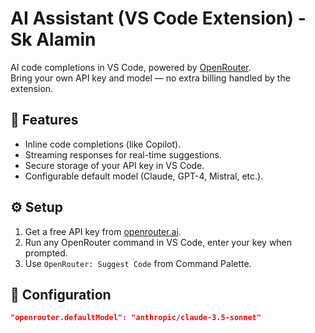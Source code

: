 # AI Assistant (VS Code Extension) - Sk Alamin

AI code completions in VS Code, powered by [OpenRouter](https://openrouter.ai).  
Bring your own API key and model — no extra billing handled by the extension.

## 🚀 Features
- Inline code completions (like Copilot).
- Streaming responses for real-time suggestions.
- Secure storage of your API key in VS Code.
- Configurable default model (Claude, GPT-4, Mistral, etc.).

## ⚙️ Setup
1. Get a free API key from [openrouter.ai](https://openrouter.ai).
2. Run any OpenRouter command in VS Code, enter your key when prompted.
3. Use `OpenRouter: Suggest Code` from Command Palette.

## 🔧 Configuration
```json
"openrouter.defaultModel": "anthropic/claude-3.5-sonnet"



